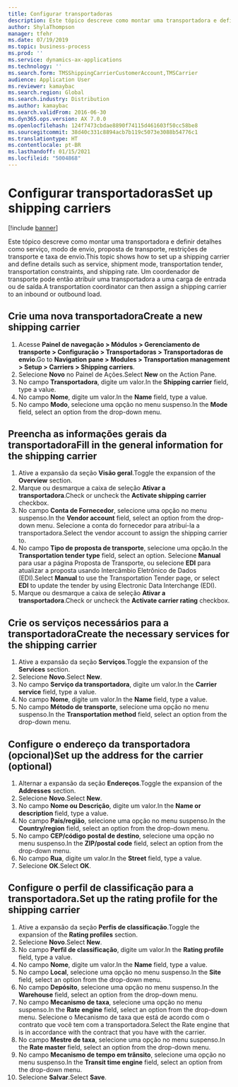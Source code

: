 ```yaml
---
title: Configurar transportadoras
description: Este tópico descreve como montar uma transportadora e definir detalhes como serviço, modo de envio, proposta de transporte, restrições de transporte e taxa de envio.
author: ShylaThompson
manager: tfehr
ms.date: 07/19/2019
ms.topic: business-process
ms.prod: ''
ms.service: dynamics-ax-applications
ms.technology: ''
ms.search.form: TMSShippingCarrierCustomerAccount,TMSCarrier
audience: Application User
ms.reviewer: kamaybac
ms.search.region: Global
ms.search.industry: Distribution
ms.author: kamaybac
ms.search.validFrom: 2016-06-30
ms.dyn365.ops.version: AX 7.0.0
ms.openlocfilehash: 124f7473cbdae8890f74115d461603f50cc58be8
ms.sourcegitcommit: 38d40c331c8894acb7b119c5073e3088b54776c1
ms.translationtype: HT
ms.contentlocale: pt-BR
ms.lasthandoff: 01/15/2021
ms.locfileid: "5004868"
---
```

# <a name="set-up-shipping-carriers"></a><span data-ttu-id="6baee-103">Configurar transportadoras</span><span class="sxs-lookup"><span data-stu-id="6baee-103">Set up shipping carriers</span></span>

[!include [banner](../../includes/banner.md)]

<span data-ttu-id="6baee-104">Este tópico descreve como montar uma transportadora e definir detalhes como serviço, modo de envio, proposta de transporte, restrições de transporte e taxa de envio.</span><span class="sxs-lookup"><span data-stu-id="6baee-104">This topic shows how to set up a shipping carrier and define details such as service, shipment mode, transportation tender, transportation constraints, and shipping rate.</span></span> <span data-ttu-id="6baee-105">Um coordenador de transporte pode então atribuir uma transportadora a uma carga de entrada ou de saída.</span><span class="sxs-lookup"><span data-stu-id="6baee-105">A transportation coordinator can then assign a shipping carrier to an inbound or outbound load.</span></span>


## <a name="create-a-new-shipping-carrier"></a><span data-ttu-id="6baee-106">Crie uma nova transportadora</span><span class="sxs-lookup"><span data-stu-id="6baee-106">Create a new shipping carrier</span></span>
1. <span data-ttu-id="6baee-107">Acesse **Painel de navegação > Módulos > Gerenciamento de transporte > Configuração > Transportadoras > Transportadoras de envio**.</span><span class="sxs-lookup"><span data-stu-id="6baee-107">Go to **Navigation pane > Modules > Transportation management > Setup > Carriers > Shipping carriers**.</span></span>
2. <span data-ttu-id="6baee-108">Selecione **Novo** no Painel de Ações.</span><span class="sxs-lookup"><span data-stu-id="6baee-108">Select **New** on the Action Pane.</span></span>
3. <span data-ttu-id="6baee-109">No campo **Transportadora**, digite um valor.</span><span class="sxs-lookup"><span data-stu-id="6baee-109">In the **Shipping carrier** field, type a value.</span></span>
4. <span data-ttu-id="6baee-110">No campo **Nome**, digite um valor.</span><span class="sxs-lookup"><span data-stu-id="6baee-110">In the **Name** field, type a value.</span></span>
5. <span data-ttu-id="6baee-111">No campo **Modo**, selecione uma opção no menu suspenso.</span><span class="sxs-lookup"><span data-stu-id="6baee-111">In the **Mode** field, select an option from the drop-down menu.</span></span>

## <a name="fill-in-the-general-information-for-the-shipping-carrier"></a><span data-ttu-id="6baee-112">Preencha as informações gerais da transportadora</span><span class="sxs-lookup"><span data-stu-id="6baee-112">Fill in the general information for the shipping carrier</span></span>
1. <span data-ttu-id="6baee-113">Ative a expansão da seção **Visão geral**.</span><span class="sxs-lookup"><span data-stu-id="6baee-113">Toggle the expansion of the **Overview** section.</span></span>
2. <span data-ttu-id="6baee-114">Marque ou desmarque a caixa de seleção **Ativar a transportadora**.</span><span class="sxs-lookup"><span data-stu-id="6baee-114">Check or uncheck the **Activate shipping carrier** checkbox.</span></span>
3. <span data-ttu-id="6baee-115">No campo **Conta de Fornecedor**, selecione uma opção no menu suspenso.</span><span class="sxs-lookup"><span data-stu-id="6baee-115">In the **Vendor account** field, select an option from the drop-down menu.</span></span> <span data-ttu-id="6baee-116">Selecione a conta do fornecedor para atribuí-la a transportadora.</span><span class="sxs-lookup"><span data-stu-id="6baee-116">Select the vendor account to assign the shipping carrier to.</span></span>  
4. <span data-ttu-id="6baee-117">No campo **Tipo de proposta de transporte**, selecione uma opção.</span><span class="sxs-lookup"><span data-stu-id="6baee-117">In the **Transportation tender type** field, select an option.</span></span> <span data-ttu-id="6baee-118">Selecione **Manual** para usar a página Proposta de Transporte, ou selecione **EDI** para atualizar a proposta usando Intercâmbio Eletrônico de Dados (EDI).</span><span class="sxs-lookup"><span data-stu-id="6baee-118">Select **Manual** to use the Transportation Tender page, or select **EDI** to update the tender by using Electronic Data Interchange (EDI).</span></span>  
5. <span data-ttu-id="6baee-119">Marque ou desmarque a caixa de seleção **Ativar a transportadora**.</span><span class="sxs-lookup"><span data-stu-id="6baee-119">Check or uncheck the **Activate carrier rating** checkbox.</span></span>

## <a name="create-the-necessary-services-for-the-shipping-carrier"></a><span data-ttu-id="6baee-120">Crie os serviços necessários para a transportadora</span><span class="sxs-lookup"><span data-stu-id="6baee-120">Create the necessary services for the shipping carrier</span></span>
1. <span data-ttu-id="6baee-121">Ative a expansão da seção **Serviços**.</span><span class="sxs-lookup"><span data-stu-id="6baee-121">Toggle the expansion of the **Services** section.</span></span>
2. <span data-ttu-id="6baee-122">Selecione **Novo**.</span><span class="sxs-lookup"><span data-stu-id="6baee-122">Select **New**.</span></span>
3. <span data-ttu-id="6baee-123">No campo **Serviço da transportadora**, digite um valor.</span><span class="sxs-lookup"><span data-stu-id="6baee-123">In the **Carrier service** field, type a value.</span></span>
4. <span data-ttu-id="6baee-124">No campo **Nome**, digite um valor.</span><span class="sxs-lookup"><span data-stu-id="6baee-124">In the **Name** field, type a value.</span></span>
5. <span data-ttu-id="6baee-125">No campo **Método de transporte**, selecione uma opção no menu suspenso.</span><span class="sxs-lookup"><span data-stu-id="6baee-125">In the **Transportation method** field, select an option from the drop-down menu.</span></span>

## <a name="set-up-the-address-for-the-carrier-optional"></a><span data-ttu-id="6baee-126">Configure o endereço da transportadora (opcional)</span><span class="sxs-lookup"><span data-stu-id="6baee-126">Set up the address for the carrier (optional)</span></span>
1. <span data-ttu-id="6baee-127">Alternar a expansão da seção **Endereços**.</span><span class="sxs-lookup"><span data-stu-id="6baee-127">Toggle the expansion of the **Addresses** section.</span></span>
2. <span data-ttu-id="6baee-128">Selecione **Novo**.</span><span class="sxs-lookup"><span data-stu-id="6baee-128">Select **New**.</span></span>
3. <span data-ttu-id="6baee-129">No campo **Nome ou Descrição**, digite um valor.</span><span class="sxs-lookup"><span data-stu-id="6baee-129">In the **Name or description** field, type a value.</span></span>
4. <span data-ttu-id="6baee-130">No campo **País/região**, selecione uma opção no menu suspenso.</span><span class="sxs-lookup"><span data-stu-id="6baee-130">In the **Country/region** field, select an option from the drop-down menu.</span></span>
5. <span data-ttu-id="6baee-131">No campo **CEP/código postal de destino**, selecione uma opção no menu suspenso.</span><span class="sxs-lookup"><span data-stu-id="6baee-131">In the **ZIP/postal code** field, select an option from the drop-down menu.</span></span>
6. <span data-ttu-id="6baee-132">No campo **Rua**, digite um valor.</span><span class="sxs-lookup"><span data-stu-id="6baee-132">In the **Street** field, type a value.</span></span>
7. <span data-ttu-id="6baee-133">Selecione **OK**.</span><span class="sxs-lookup"><span data-stu-id="6baee-133">Select **OK**.</span></span>

## <a name="set-up-the-rating-profile-for-the-shipping-carrier"></a><span data-ttu-id="6baee-134">Configure o perfil de classificação para a transportadora.</span><span class="sxs-lookup"><span data-stu-id="6baee-134">Set up the rating profile for the shipping carrier</span></span>
1. <span data-ttu-id="6baee-135">Ative a expansão da seção **Perfis de classificação**.</span><span class="sxs-lookup"><span data-stu-id="6baee-135">Toggle the expansion of the **Rating profiles** section.</span></span>
2. <span data-ttu-id="6baee-136">Selecione **Novo**.</span><span class="sxs-lookup"><span data-stu-id="6baee-136">Select **New**.</span></span>
3. <span data-ttu-id="6baee-137">No campo **Perfil de classificação**, digite um valor.</span><span class="sxs-lookup"><span data-stu-id="6baee-137">In the **Rating profile** field, type a value.</span></span>
4. <span data-ttu-id="6baee-138">No campo **Nome**, digite um valor.</span><span class="sxs-lookup"><span data-stu-id="6baee-138">In the **Name** field, type a value.</span></span>
5. <span data-ttu-id="6baee-139">No campo **Local**, selecione uma opção no menu suspenso.</span><span class="sxs-lookup"><span data-stu-id="6baee-139">In the **Site** field, select an option from the drop-down menu.</span></span>
6. <span data-ttu-id="6baee-140">No campo **Depósito**, selecione uma opção no menu suspenso.</span><span class="sxs-lookup"><span data-stu-id="6baee-140">In the **Warehouse** field, select an option from the drop-down menu.</span></span>
7. <span data-ttu-id="6baee-141">No campo **Mecanismo de taxa**, selecione uma opção no menu suspenso.</span><span class="sxs-lookup"><span data-stu-id="6baee-141">In the **Rate engine** field, select an option from the drop-down menu.</span></span> <span data-ttu-id="6baee-142">Selecione o Mecanismo de taxa que está de acordo com o contrato que você tem com a transportadora.</span><span class="sxs-lookup"><span data-stu-id="6baee-142">Select the Rate engine that is in accordance with the contract that you have with the carrier.</span></span>  
8. <span data-ttu-id="6baee-143">No campo **Mestre de taxa**, selecione uma opção no menu suspenso.</span><span class="sxs-lookup"><span data-stu-id="6baee-143">In the **Rate master** field, select an option from the drop-down menu.</span></span>
9. <span data-ttu-id="6baee-144">No campo **Mecanismo de tempo em trânsito**, selecione uma opção no menu suspenso.</span><span class="sxs-lookup"><span data-stu-id="6baee-144">In the **Transit time engine** field, select an option from the drop-down menu.</span></span>
10. <span data-ttu-id="6baee-145">Selecione **Salvar**.</span><span class="sxs-lookup"><span data-stu-id="6baee-145">Select **Save**.</span></span>

